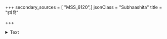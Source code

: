 +++
secondary_sources = [ "MSS_6120",]
jsonClass = "Subhaashita"
title = "इयं हि"

+++

<details><summary>Text</summary>

इयं हि निद्रा नयनावलम्बिनी ललाटदेशादुपसर्पतीव माम्।  
अदृश्यरूपा चपला जरेव या मनुष्यसत्त्वं परिभूय वर्धते॥
</details>
